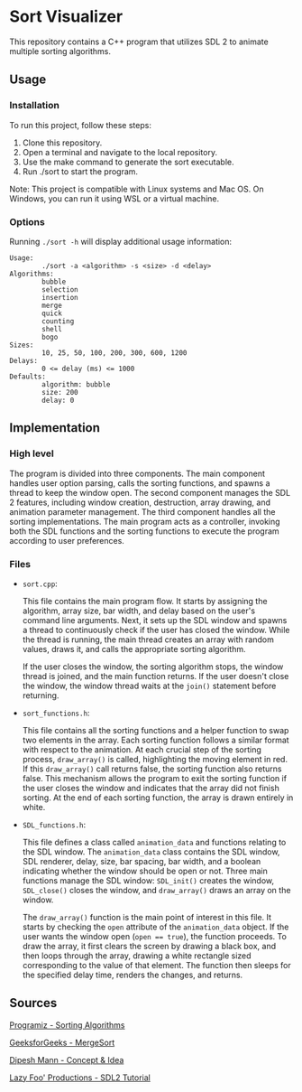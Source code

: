 # Sort Visualizer

This repository contains a C++ program that utilizes SDL 2 to animate multiple sorting algorithms.

## Usage
### Installation
To run this project, follow these steps:

1. Clone this repository.
2. Open a terminal and navigate to the local repository.
3. Use the make command to generate the sort executable.
4. Run ./sort to start the program.

Note: This project is compatible with Linux systems and Mac OS. On Windows, you can run it using WSL or a virtual machine.

### Options
Running `./sort -h` will display additional usage information:

```
Usage:
        ./sort -a <algorithm> -s <size> -d <delay>
Algorithms:
        bubble
        selection
        insertion
        merge
        quick
        counting
        shell
        bogo
Sizes:
        10, 25, 50, 100, 200, 300, 600, 1200
Delays:
        0 <= delay (ms) <= 1000
Defaults:
        algorithm: bubble
        size: 200
        delay: 0
```

## Implementation
### High level
The program is divided into three components. The main component handles user option parsing, calls the sorting functions, and spawns a thread to keep the window open. The second component manages the SDL 2 features, including window creation, destruction, array drawing, and animation parameter management. The third component handles all the sorting implementations. The main program acts as a controller, invoking both the SDL functions and the sorting functions to execute the program according to user preferences.

### Files
- `sort.cpp`: 

   This file contains the main program flow. It starts by assigning the algorithm, array size, bar width, and delay based on the user's command line arguments. Next, it sets up the SDL window and spawns a thread to continuously check if the user has closed the window. While the thread is running, the main thread creates an array with random values, draws it, and calls the appropriate sorting algorithm. 

   If the user closes the window, the sorting algorithm stops, the window thread is joined, and the main function returns. If the user doesn't close the window, the window thread waits at the `join()` statement before returning. 

- `sort_functions.h`:

   This file contains all the sorting functions and a helper function to swap two elements in the array. Each sorting function follows a similar format with respect to the animation. At each crucial step of the sorting process, `draw_array()` is called, highlighting the moving element in red. If this `draw_array()` call returns false, the sorting function also returns false. This mechanism allows the program to exit the sorting function if the user closes the window and indicates that the array did not finish sorting. At the end of each sorting function, the array is drawn entirely in white.

- `SDL_functions.h`:

   This file defines a class called `animation_data` and functions relating to the SDL window. The `animation_data` class contains the SDL window, SDL renderer, delay, size, bar spacing, bar width, and a boolean indicating whether the window should be open or not. Three main functions manage the SDL window: `SDL_init()` creates the window, `SDL_close()` closes the window, and `draw_array()` draws an array on the window. 

   The `draw_array()` function is the main point of interest in this file. It starts by checking the `open` attribute of the `animation_data` object. If the user wants the window open (`open == true`), the function proceeds. To draw the array, it first clears the screen by drawing a black box, and then loops through the array, drawing a white rectangle sized corresponding to the value of that element. The function then sleeps for the specified delay time, renders the changes, and returns. 

## Sources
[Programiz - Sorting Algorithms](https://www.programiz.com/dsa/sorting-algorithm)

[GeeksforGeeks - MergeSort](https://www.geeksforgeeks.org/merge-sort/#)

[Dipesh Mann - Concept & Idea](https://github.com/dipesh-m/Sorting-Visualizer)

[Lazy Foo' Productions - SDL2 Tutorial](https://lazyfoo.net/tutorials/SDL/index.php#Getting%20an%20Image%20on%20the%20Screen)
